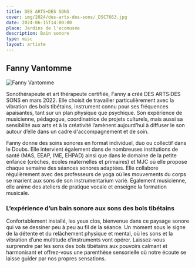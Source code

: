 ```yaml
---
title: DES ARTS∙DES SONS
cover: img/2024/des-arts-des-sons/_DSC7663.jpg
date: 2024-06-15T14:00:00
place: Jardins de l'ecomusée
description: Bain sonore 
type: misc
layout: artiste
---
```

## Fanny Vantomme
![Fanny Vantomme](../img/2024/des-arts-des-sons/_DSC7658.jpg)

Sonothérapeute et art thérapeute certifiée, Fanny a créé DES ARTS∙DES SONS en mars 2022. Elle choisit de travailler particulièrement avec la vibration des bols tibétains, instrument connu pour ses fréquences apaisantes, tant sur un plan physique que psychique. Son expérience de musicienne, pédagogue, coordinatrice de projets culturels, mais aussi sa sensibilité aux arts et à la créativité l’amènent aujourd’hui à diffuser le son autour d’elle dans un cadre d'accompagnement et de soin.

Fanny donne des soins sonores en format individuel, duo ou collectif dans le Doubs. Elle intervient également dans de nombreuses institutions de santé (MAS, EEAP, IME, EHPAD) ainsi que dans le domaine de la petite enfance (crèches, écoles maternelles et primaires) et MJC où elle propose chaque semaine des séances sonores adaptées. Elle collabore régulièrement avec des professeurs de yoga où les mouvements du corps se marient aux sons de son instrumentarium varié. Également musicienne, elle anime des ateliers de pratique vocale et enseigne la formation musicale.

### L’expérience d’un bain sonore aux sons des bols tibétains

Confortablement installé, les yeux clos, bienvenue dans ce paysage sonore qui va se dessiner peu à peu au fil de la séance. Un moment sous le signe de la détente et du relâchement physique et mental, où les sons et la vibration d’une multitude d’instruments vont opérer. Laissez-vous surprendre par les sons des bols tibétains aux pouvoirs calmant et harmonisant et offrez-vous une parenthèse sensorielle où notre écoute se laisse guider par nos propres sensations. 
